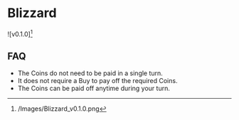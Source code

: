# Blizzard

![v0.1.0][^v0.1.0]

[^v0.1.0]: /Images/Blizzard_v0.1.0.png

## FAQ

- The Coins do not need to be paid in a single turn.
- It does not require a Buy to pay off the required Coins.
- The Coins can be paid off anytime during your turn.
